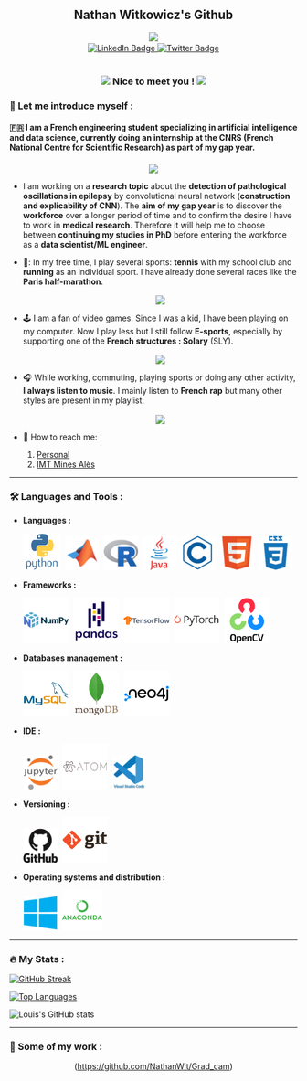 <div id="Presentation" align = "center">  
  <h2>
    Nathan Witkowicz's Github
    
  </h2>
</div>


<div id="header" align="center">
  <img src="https://cdn.dribbble.com/users/2221077/screenshots/14110896/media/f6bd29562775b724409df2c851c5b49c.gif" width="225"/>
</div>

<div id="badges" align = "center">
  <a href="https://www.linkedin.com/in/nathan-witkowicz/">
    <img src="https://img.shields.io/badge/LinkedIn-blue?style=for-the-badge&logo=linkedin&logoColor=white" alt="LinkedIn Badge"/>
  </a>

  
  <a href="https://twitter.com/NathanWitkowicz">
    <img src="https://img.shields.io/badge/Twitter-1DA1F2?style=for-the-badge&logo=twitter&logoColor=white" alt="Twitter Badge"/>
  </a>  
</div>

<div id="counter" align="center">
  <img src="https://komarev.com/ghpvc/?username=NathanWit&style=flat-square&color=blue" alt=""/>
</div>

<div id="hey" align = "center">  
  <h3>
    <img src="https://media.giphy.com/media/hvRJCLFzcasrR4ia7z/giphy.gif" width="20"/>
    Nice to meet you !
    <img src="https://media.giphy.com/media/hvRJCLFzcasrR4ia7z/giphy.gif" width="20"/>
  </h3>
</div>


### :battery:  Let me introduce myself : 

#### 🇫🇷 I am a **French** engineering student specializing in **artificial intelligence and data science**, currently doing an **internship at the CNRS** (French National Centre for Scientific Research) as part of my **gap year**.
 
  <div id ="AI" align="center">
    <img src="https://media.giphy.com/media/l4pTsNgkamxfk2ZLq/giphy.gif" width="450" align ="center">
  </div>  

- I am working on a **research topic** about the **detection of pathological oscillations in epilepsy** by convolutional neural network (**construction and explicability of CNN**). The **aim of my gap year** is to discover the **workforce** over a longer period of time and to confirm the desire I have to work in **medical research**. Therefore it will help me to choose between **continuing my studies in PhD** before entering the workforce as a **data scientist/ML engineer**.

  
- 🎾: In my free time, I play several sports: **tennis** with my school club and **running** as an individual sport. I have already done several races like the **Paris half-marathon**.

  <div id ="CoupeDavis" align="center">
    <img src="https://live.francetvinfo.fr/uploads/2017/11/26/19/5a1b0471d3f85dda93000123.gif" width="450" align ="center">
  </div>  

- 🕹️ I am a fan of video games. Since I was a kid, I have been playing on my computer. Now I play less but I still follow **E-sports**, especially by supporting one of the **French structures : Solary** (SLY).
  <div id ="SLY" align="center">
    <img src="https://c.tenor.com/XR2NC3JqAzAAAAAC/solary-solarmy.gif" width="450" align ="center">
  </div>  

- :headphones: While working, commuting, playing sports or doing any other activity, **I always listen to music**. I mainly listen to **French rap** but many other styles are present in my playlist. 
  <div id ="PNL" align="center">
    <img src="https://wave.fr/images/1916/09/pnl-au-dd-2.gif" width="450" align ="center">
  </div>  



- :email: How to reach me:
    1. [Personal](mailto:nathan.witkowicz@gmail.com?subject=[GitHub%20NathanWit]%20:%20)
    2. [IMT Mines Alès](mailto:nathan.witkowicz@mines-ales.org?subject=[GitHub%20NathanWit]%20:%20) 

---

### :hammer_and_wrench: Languages and Tools :

<div>
  
   - **Languages :** 
  
      <img src="https://github.com/devicons/devicon/blob/master/icons/python/python-original-wordmark.svg" title="Python" alt="Python" width="65" height="65"/>&nbsp;
      <img src="https://github.com/devicons/devicon/blob/master/icons/matlab/matlab-original.svg" title="Matlab" alt="Matlab" width="60" height="60"/>&nbsp;
      <img src="https://github.com/devicons/devicon/blob/master/icons/r/r-original.svg" title="R" alt="R" width="60" height="60"/>&nbsp;
      <img src="https://github.com/devicons/devicon/blob/master/icons/java/java-original-wordmark.svg" title="Java" alt="Java" width="60" height="60"/>&nbsp;
      <img src="https://github.com/devicons/devicon/blob/master/icons/c/c-line.svg" title="C" alt="C" width="60" height="60"/>&nbsp;
      <img src="https://github.com/devicons/devicon/blob/master/icons/html5/html5-original.svg" title="HTML5" alt="HTML" width="60" height="60"/>&nbsp;
      <img src="https://github.com/devicons/devicon/blob/master/icons/css3/css3-plain-wordmark.svg"  title="CSS3" alt="CSS" width="60" height="60"/>&nbsp;

   - **Frameworks :**      
  
      <img src="https://github.com/devicons/devicon/blob/master/icons/numpy/numpy-original-wordmark.svg" title="Numpy" alt="Numpy" width="80" height="80"/>&nbsp;
      <img src="https://github.com/devicons/devicon/blob/master/icons/pandas/pandas-original-wordmark.svg" title="Pandas" alt="Pandas" width="80" height="80"/>&nbsp;
      <img src="https://github.com/devicons/devicon/blob/master/icons/tensorflow/tensorflow-original-wordmark.svg" title="Tensorflow" alt="Tensorflow" width="80" height="80"/>&nbsp;
      <img src="https://github.com/devicons/devicon/blob/master/icons/pytorch/pytorch-original-wordmark.svg" title="Pytorch" alt="Pytorch" width="80" height="80"/>&nbsp;
  <img src="https://github.com/devicons/devicon/blob/master/icons/opencv/opencv-original-wordmark.svg" title="OpenCV" alt="OpenCV" width="80" height="80"/>&nbsp;
  
   - **Databases management :**   
  
       <img src="https://github.com/devicons/devicon/blob/master/icons/mysql/mysql-original-wordmark.svg" title="MySQL"  alt="MySQL" width="80" height="80"/>&nbsp;
      <img src="https://github.com/devicons/devicon/blob/master/icons/mongodb/mongodb-original-wordmark.svg" title="MongoDB" alt="MongoDB" width="80" height="80"/>&nbsp;
  <img src="https://github.com/devicons/devicon/blob/master/icons/neo4j/neo4j-original-wordmark.svg" title="Neo4j" alt="Neo4j" width="80" height="80"/>&nbsp;
  
        
  
  - **IDE :**
  
      <img src="https://github.com/devicons/devicon/blob/master/icons/jupyter/jupyter-original-wordmark.svg" title="Jupyter" alt="Jupyter" width="60" height="60"/>&nbsp;
      <img src="https://github.com/devicons/devicon/blob/master/icons/atom/atom-original-wordmark.svg" title="Atom" alt="Atom" width="80" height="80"/>&nbsp;
      <img src="https://github.com/devicons/devicon/blob/master/icons/vscode/vscode-original-wordmark.svg" title="VSCode" alt="VSCode" width="60" height="60"/>&nbsp;
    
  - **Versioning :**   
  
      <img src="https://github.com/devicons/devicon/blob/master/icons/github/github-original-wordmark.svg" title="GitHub" alt="GitHub" width="60" height="60"/>&nbsp; 
      <img src="https://github.com/devicons/devicon/blob/master/icons/git/git-original-wordmark.svg" title="Git" alt="Git" width="80" height="80"/>
      

  - **Operating systems and distribution :**  
  
      <img src="https://github.com/devicons/devicon/blob/master/icons/windows8/windows8-original.svg" title="Windows" alt="Windows" width="60" height="60"/>&nbsp;
      <img src="https://github.com/devicons/devicon/blob/master/icons/anaconda/anaconda-original-wordmark.svg" title="Anaconda" alt="Anaconda" width="70" height="70"/>&nbsp;


</div>
  


---

### :fire: My Stats :

[![GitHub Streak](http://github-readme-streak-stats.herokuapp.com?user=NathanWit&theme=github-dark-blue&background=000000)](https://git.io/streak-stats)

[![Top Languages](https://github-readme-stats.vercel.app/api/top-langs/?username=NathanWit&layout=compact&theme=github_dark)](https://github.com/anuraghazra/github-readme-stats)

![Louis's GitHub stats](https://github-readme-stats.vercel.app/api?username=NathanWit&show_icons=true&theme=github_dark)

---

### :gift: Some of my work :

<div id ="Main repos" align="center">

  (https://github.com/NathanWit/Grad_cam)


</div>

<!--
Use this section for commentary
-->
